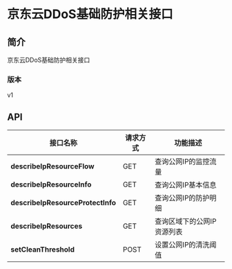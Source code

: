 # 京东云DDoS基础防护相关接口


## 简介
京东云DDoS基础防护相关接口


### 版本
v1


## API
|接口名称|请求方式|功能描述|
|---|---|---|
|**describeIpResourceFlow**|GET|查询公网IP的监控流量|
|**describeIpResourceInfo**|GET|查询公网IP基本信息|
|**describeIpResourceProtectInfo**|GET|查询公网IP的防护明细|
|**describeIpResources**|GET|查询区域下的公网IP资源列表|
|**setCleanThreshold**|POST|设置公网IP的清洗阈值|
